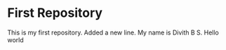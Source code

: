 # First Repository
This is my first repository.
Added a new line. My name is Divith B S.
Hello world